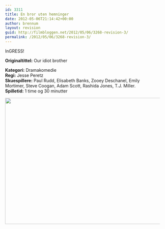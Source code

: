 ```yaml
---
id: 3311
title: En bror uten hemninger
date: 2012-05-06T21:14:42+00:00
author: brennum
layout: revision
guid: http://filmbloggen.net/2012/05/06/3268-revision-3/
permalink: /2012/05/06/3268-revision-3/
---
```

InGRESS!

**<!--more-->Originaltittel:** Our idiot brother

  
**Kategori:** Dramakomedie  
**Regi:** Jesse Peretz  
**Skuespillere:** Paul Rudd, Elisabeth Banks, Zooey Deschanel, Emily Mortimer, Steve Coogan, Adam Scott, Rashida Jones, T.J. Miller.  
**Spilletid:** 1 time og 30 minutter

<a href="http://filmbloggen.net/?attachment_id=3309" rel="attachment wp-att-3309"><img class="alignnone size-large wp-image-3309" src="http://filmbloggen.net/wp-content/uploads//2012/05/Paul-Rudd-My-Idiot-Brother-620x411.jpg" alt="" width="620" height="411" /></a>